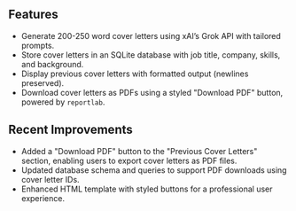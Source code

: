 ## Features
- Generate 200-250 word cover letters using xAI’s Grok API with tailored prompts.
- Store cover letters in an SQLite database with job title, company, skills, and background.
- Display previous cover letters with formatted output (newlines preserved).
- Download cover letters as PDFs using a styled "Download PDF" button, powered by `reportlab`.

## Recent Improvements
- Added a "Download PDF" button to the "Previous Cover Letters" section, enabling users to export cover letters as PDF files.
- Updated database schema and queries to support PDF downloads using cover letter IDs.
- Enhanced HTML template with styled buttons for a professional user experience.
